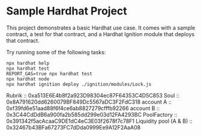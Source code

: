 # Sample Hardhat Project

This project demonstrates a basic Hardhat use case. It comes with a sample contract, a test for that contract, and a Hardhat Ignition module that deploys that contract.

Try running some of the following tasks:

```shell
npx hardhat help
npx hardhat test
REPORT_GAS=true npx hardhat test
npx hardhat node
npx hardhat ignition deploy ./ignition/modules/Lock.js
```

Rubrik :: 0xa513E6E4b8f2a923D98304ec87F64353C4D5C853
Soul :: 0x8A791620dd6260079BF849Dc5567aDC3F2FdC318
account A :: 0xf39fd6e51aad88f6f4ce6ab8827279cfffb92266
account B :: 0x3C44CdDdB6a900fa2b585dd299e03d12FA4293BC
PoolFactory :: 0x391342f5acAcaaC9DE1dC4eC3E03f2678f7c78F1
Liquidity pool (A & B) :: 0x32467b43BFa67273FC7dDda0999Ee9A12F2AaA08

